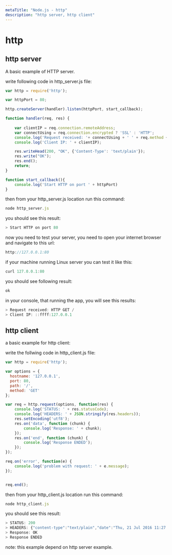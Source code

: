 ```yaml
---
metaTitle: "Node.js - http"
description: "http server, http client"
---
```


# http



## http server


A basic example of HTTP server.

write following code in http_server.js file:

```js
var http = require('http');

var httpPort = 80;

http.createServer(handler).listen(httpPort, start_callback);

function handler(req, res) {
    
    var clientIP = req.connection.remoteAddress;
    var connectUsing = req.connection.encrypted ? 'SSL' : 'HTTP';
    console.log('Request received: '+ connectUsing + ' ' + req.method + ' ' + req.url);
    console.log('Client IP: ' + clientIP);

    res.writeHead(200, "OK", {'Content-Type': 'text/plain'});
    res.write("OK");
    res.end();        
    return;
}

function start_callback(){
    console.log('Start HTTP on port ' + httpPort)
}

```

then from your http_server.js location run this command:

```js
node http_server.js

```

you should see this result:

```js
> Start HTTP on port 80

```

now you need to test your server, you need to open your internet browser and navigate to this url:

```js
http://127.0.0.1:80

```

if your machine running Linux server you can test it like this:

```js
curl 127.0.0.1:80

```

you should see following result:

```js
ok

```

in your console, that running the app, you will see this results:

```js
> Request received: HTTP GET /
> Client IP: ::ffff:127.0.0.1

```



## http client


a basic example for http client:

write the follwing code in http_client.js file:

```js
var http = require('http');

var options = {
  hostname: '127.0.0.1',
  port: 80,
  path: '/',
  method: 'GET'
};

var req = http.request(options, function(res) {
    console.log('STATUS: ' + res.statusCode);
    console.log('HEADERS: ' + JSON.stringify(res.headers));
    res.setEncoding('utf8');
    res.on('data', function (chunk) {
        console.log('Response: ' + chunk);
    });
    res.on('end', function (chunk) {
        console.log('Response ENDED');
    });
});

req.on('error', function(e) {
    console.log('problem with request: ' + e.message);
});


req.end();

```

then from your http_client.js location run this command:

```js
node http_client.js

```

you should see this result:

```js
> STATUS: 200
> HEADERS: {"content-type":"text/plain","date":"Thu, 21 Jul 2016 11:27:17 GMT","connection":"close","transfer-encoding":"chunked"}
> Response: OK
> Response ENDED

```

note: this example depend on http server example.


